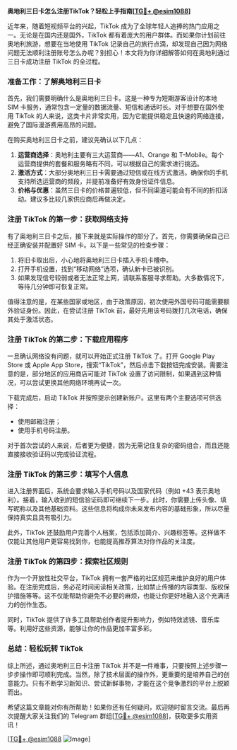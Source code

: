**奥地利三日卡怎么注册TikTok？轻松上手指南[[TG💪+ @esim1088](https://t.me/s/esim1088)]**

近年来，随着短视频平台的兴起，TikTok 成为了全球年轻人追捧的热门应用之一。无论是在国内还是国外，TikTok 都有着庞大的用户群体。而如果你计划前往奥地利旅游，想要在当地使用 TikTok 记录自己的旅行点滴，却发现自己因为网络问题无法顺利注册账号怎么办呢？别担心！本文将为你详细解答如何在奥地利通过三日卡成功注册 TikTok 的全过程。

### 准备工作：了解奥地利三日卡

首先，我们需要明确什么是奥地利三日卡。这是一种专为短期游客设计的本地 SIM 卡服务，通常包含一定量的数据流量、短信和通话时长。对于想要在国外使用 TikTok 的人来说，这类卡片非常实用，因为它能提供稳定且快速的网络连接，避免了国际漫游费用高昂的问题。

在购买奥地利三日卡之前，建议先确认以下几点：
1. **运营商选择**：奥地利主要有三大运营商——A1、Orange 和 T-Mobile。每个运营商提供的套餐和服务略有不同，可以根据自己的需求进行挑选。
2. **激活方式**：大部分奥地利三日卡需要通过短信或在线方式激活。确保你的手机支持所选运营商的频段，并提前准备好有效身份证件信息。
3. **价格与优惠**：虽然三日卡的价格普遍较低，但不同渠道可能会有不同的折扣活动。建议多比较几家供应商后再做决定。

### 注册 TikTok 的第一步：获取网络支持

有了奥地利三日卡之后，接下来就是实际操作的部分了。首先，你需要确保自己已经正确安装并配置好 SIM 卡。以下是一些常见的检查步骤：

1. 将旧卡取出后，小心地将奥地利三日卡插入手机卡槽中。
2. 打开手机设置，找到“移动网络”选项，确认新卡已被识别。
3. 如果发现信号较弱或者无法正常上网，请联系客服寻求帮助。大多数情况下，等待几分钟即可恢复正常。

值得注意的是，在某些国家或地区，由于政策原因，初次使用外国号码可能需要额外验证身份。因此，在尝试注册 TikTok 前，最好先用该号码拨打几次电话，确保其处于激活状态。

### 注册 TikTok 的第二步：下载应用程序

一旦确认网络没有问题，就可以开始正式注册 TikTok 了。打开 Google Play Store 或 Apple App Store，搜索“TikTok”，然后点击下载按钮完成安装。需要注意的是，部分地区的应用商店可能对 TikTok 设置了访问限制，如果遇到这种情况，可以尝试更换其他网络环境再试一次。

下载完成后，启动 TikTok 并按照提示创建新账户。这里有两个主要选项可供选择：
- 使用邮箱注册；
- 使用手机号码注册。

对于首次尝试的人来说，后者更为便捷，因为无需记住复杂的密码组合，而且还能直接接收验证码以完成验证流程。

### 注册 TikTok 的第三步：填写个人信息

进入注册界面后，系统会要求输入手机号码以及国家代码（例如 +43 表示奥地利）。接着，输入收到的短信验证码即可继续下一步。此时，你需要上传头像、填写昵称以及其他基础资料。这些信息将构成你未来发布内容的基础形象，所以尽量保持真实且具有吸引力。

此外，TikTok 还鼓励用户完善个人档案，包括添加简介、兴趣标签等。这样做不仅能让其他用户更容易找到你，也能提高推荐算法对你作品的关注度。

### 注册 TikTok 的第四步：探索社区规则

作为一个开放性社交平台，TikTok 拥有一套严格的社区规范来维护良好的用户体验。在注册完成后，务必花时间阅读相关政策，比如禁止传播的内容类型、版权保护措施等等。这不仅能帮助你避免不必要的麻烦，也能让你更好地融入这个充满活力的创作生态。

同时，TikTok 提供了许多工具帮助创作者提升影响力，例如特效滤镜、音乐库等。利用好这些资源，能够让你的作品更加丰富多彩。

### 总结：轻松玩转 TikTok

综上所述，通过奥地利三日卡注册 TikTok 并不是一件难事，只要按照上述步骤一步步操作即可顺利完成。当然，除了技术层面的操作外，更重要的是培养自己的创意能力。只有不断学习新知识、尝试新鲜事物，才能在这个竞争激烈的平台上脱颖而出。

希望这篇文章能对你有所帮助！如果你还有任何疑问，欢迎随时留言交流。最后再次提醒大家关注我们的 Telegram 群组[[TG💪+ @esim1088](https://t.me/s/esim1088)]，获取更多实用资讯！

[[TG💪+ @esim1088](https://t.me/s/esim1088) ![Image](https://i.postimg.cc/4NQfJmqS/Snipaste-2025-05-13-00-14-12.png)]